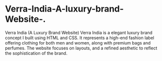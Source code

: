 # Verra-India-A-luxury-brand-Website-.
Verra India (A Luxury Brand Website) Verra India is a elegant luxury brand concept I built using HTML and CSS. It represents a high-end fashion label offering clothing for both men and women, along with premium bags and perfumes. The website focuses on layouts, and a refined aesthetic to reflect the sophistication of the brand. 
